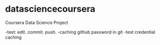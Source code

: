 # datasciencecoursera
Coursera Data Science Project

-test: edit. commit. push.
-caching github password in git
-test credential caching

